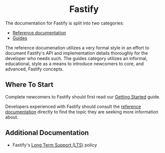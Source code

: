 <h1 align="center">Fastify</h1>

The documentation for Fastify is split into two categories:

- [Reference documentation](./Reference/index.md)
- [Guides](./Guides/index.md)

The reference documenation utilizes a very formal style in an effort to document
Fastify's API and implementation details thoroughly for the developer who needs
such. The guides category utilizes an informal, educational, style as a means to
introduce newcomers to core, and advanced, Fastify concepts.

## Where To Start

Complete newcomers to Fastify should first read our [Getting
Started](./Guides/Getting-Started.md) guide.

Developers experienced with Fastify should consult the [reference
documentation](./Reference/index.md) directly to find the topic they are seeking
more information about.

## Additional Documentation

- Fastify's [Long Term Support (LTS)](./Reference/LTS.md) policy
